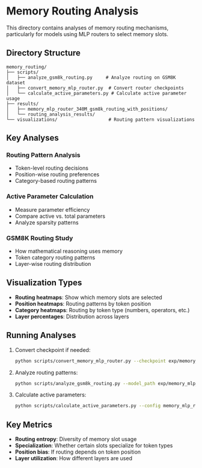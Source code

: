 # Memory Routing Analysis

This directory contains analyses of memory routing mechanisms, particularly for models using MLP routers to select memory slots.

## Directory Structure

```
memory_routing/
├── scripts/
│   ├── analyze_gsm8k_routing.py     # Analyze routing on GSM8K dataset
│   ├── convert_memory_mlp_router.py  # Convert router checkpoints
│   └── calculate_active_parameters.py # Calculate active parameter usage
├── results/
│   ├── memory_mlp_router_340M_gsm8k_routing_with_positions/
│   └── routing_analysis_results/
└── visualizations/                   # Routing pattern visualizations
```

## Key Analyses

### Routing Pattern Analysis
- Token-level routing decisions
- Position-wise routing preferences
- Category-based routing patterns

### Active Parameter Calculation
- Measure parameter efficiency
- Compare active vs. total parameters
- Analyze sparsity patterns

### GSM8K Routing Study
- How mathematical reasoning uses memory
- Token category routing patterns
- Layer-wise routing distribution

## Visualization Types

- **Routing heatmaps**: Show which memory slots are selected
- **Position heatmaps**: Routing patterns by token position
- **Category heatmaps**: Routing by token type (numbers, operators, etc.)
- **Layer percentages**: Distribution across layers

## Running Analyses

1. Convert checkpoint if needed:
   ```bash
   python scripts/convert_memory_mlp_router.py --checkpoint exp/memory_mlp_router_340M
   ```

2. Analyze routing patterns:
   ```bash
   python scripts/analyze_gsm8k_routing.py --model_path exp/memory_mlp_router_340M
   ```

3. Calculate active parameters:
   ```bash
   python scripts/calculate_active_parameters.py --config memory_mlp_router_340M.json
   ```

## Key Metrics

- **Routing entropy**: Diversity of memory slot usage
- **Specialization**: Whether certain slots specialize for token types
- **Position bias**: If routing depends on token position
- **Layer utilization**: How different layers are used
